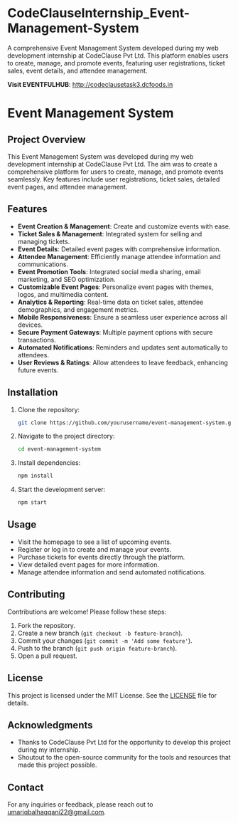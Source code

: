 # CodeClauseInternship_Event-Management-System
A comprehensive Event Management System developed during my web development internship at CodeClause Pvt Ltd. This platform enables users to create, manage, and promote events, featuring user registrations, ticket sales, event details, and attendee management.

**Visit EVENTFULHUB**: http://codeclausetask3.dcfoods.in
# Event Management System

## Project Overview

This Event Management System was developed during my web development internship at CodeClause Pvt Ltd. The aim was to create a comprehensive platform for users to create, manage, and promote events seamlessly. Key features include user registrations, ticket sales, detailed event pages, and attendee management.

## Features

- **Event Creation & Management**: Create and customize events with ease.
- **Ticket Sales & Management**: Integrated system for selling and managing tickets.
- **Event Details**: Detailed event pages with comprehensive information.
- **Attendee Management**: Efficiently manage attendee information and communications.
- **Event Promotion Tools**: Integrated social media sharing, email marketing, and SEO optimization.
- **Customizable Event Pages**: Personalize event pages with themes, logos, and multimedia content.
- **Analytics & Reporting**: Real-time data on ticket sales, attendee demographics, and engagement metrics.
- **Mobile Responsiveness**: Ensure a seamless user experience across all devices.
- **Secure Payment Gateways**: Multiple payment options with secure transactions.
- **Automated Notifications**: Reminders and updates sent automatically to attendees.
- **User Reviews & Ratings**: Allow attendees to leave feedback, enhancing future events.

## Installation

1. Clone the repository:
    ```sh
    git clone https://github.com/yourusername/event-management-system.git
    ```
2. Navigate to the project directory:
    ```sh
    cd event-management-system
    ```
3. Install dependencies:
    ```sh
    npm install
    ```
4. Start the development server:
    ```sh
    npm start
    ```

## Usage

- Visit the homepage to see a list of upcoming events.
- Register or log in to create and manage your events.
- Purchase tickets for events directly through the platform.
- View detailed event pages for more information.
- Manage attendee information and send automated notifications.

## Contributing

Contributions are welcome! Please follow these steps:
1. Fork the repository.
2. Create a new branch (`git checkout -b feature-branch`).
3. Commit your changes (`git commit -m 'Add some feature'`).
4. Push to the branch (`git push origin feature-branch`).
5. Open a pull request.

## License

This project is licensed under the MIT License. See the [LICENSE](LICENSE) file for details.

## Acknowledgments

- Thanks to CodeClause Pvt Ltd for the opportunity to develop this project during my internship.
- Shoutout to the open-source community for the tools and resources that made this project possible.

## Contact

For any inquiries or feedback, please reach out to umariqbalhaqqani22@gmail.com.
